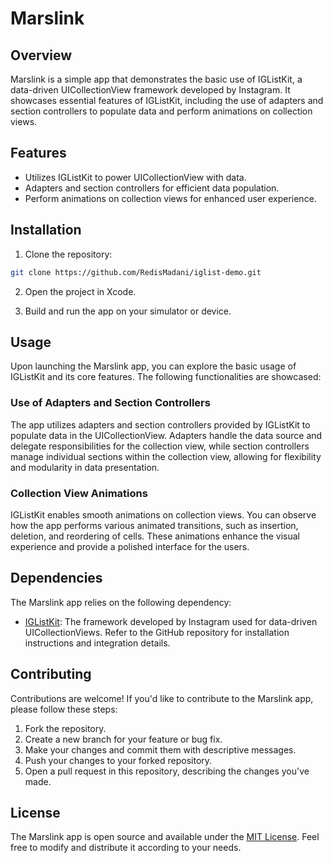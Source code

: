 # Marslink


## Overview
Marslink is a simple app that demonstrates the basic use of IGListKit, a data-driven UICollectionView framework developed by Instagram. It showcases essential features of IGListKit, including the use of adapters and section controllers to populate data and perform animations on collection views.

## Features
- Utilizes IGListKit to power UICollectionView with data.
- Adapters and section controllers for efficient data population.
- Perform animations on collection views for enhanced user experience.

## Installation
1. Clone the repository:

```bash
git clone https://github.com/RedisMadani/iglist-demo.git
```

2. Open the project in Xcode.

3. Build and run the app on your simulator or device.

## Usage
Upon launching the Marslink app, you can explore the basic usage of IGListKit and its core features. The following functionalities are showcased:

### Use of Adapters and Section Controllers
The app utilizes adapters and section controllers provided by IGListKit to populate data in the UICollectionView. Adapters handle the data source and delegate responsibilities for the collection view, while section controllers manage individual sections within the collection view, allowing for flexibility and modularity in data presentation.

### Collection View Animations
IGListKit enables smooth animations on collection views. You can observe how the app performs various animated transitions, such as insertion, deletion, and reordering of cells. These animations enhance the visual experience and provide a polished interface for the users.

## Dependencies
The Marslink app relies on the following dependency:

- [IGListKit](https://github.com/Instagram/IGListKit): The framework developed by Instagram used for data-driven UICollectionViews. Refer to the GitHub repository for installation instructions and integration details.

## Contributing
Contributions are welcome! If you'd like to contribute to the Marslink app, please follow these steps:

1. Fork the repository.
2. Create a new branch for your feature or bug fix.
3. Make your changes and commit them with descriptive messages.
4. Push your changes to your forked repository.
5. Open a pull request in this repository, describing the changes you've made.

## License
The Marslink app is open source and available under the [MIT License](LICENSE). Feel free to modify and distribute it according to your needs.
